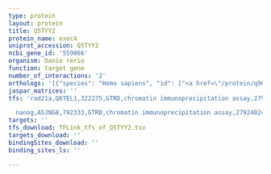 ```yaml
---
type: protein
layout: protein
title: Q5TYY2
protein_name: exoc4
uniprot_accession: Q5TYY2
ncbi_gene_id: '559866'
organism: Danio rerio
function: target gene
number_of_interactions: '2'
orthologs: '[{"species": "Homo sapiens", "id": ["<a href=\"/protein/q96a65\">Q96A65</a>"]}, {"species": "Mus musculus", "id": ["<a href=\"/protein/o35382\">O35382</a>"]}, {"species": "Rattus norvegicus", "id": ["<a href=\"/protein/m0rbf8\">M0RBF8</a>"]}, {"species": "Drosophila melanogaster", "id": ["<a href=\"/protein/q9vnh6\">Q9VNH6</a>"]}, {"species": "Caenorhabditis elegans", "id": ["<a href=\"/protein/q9xws2\">Q9XWS2</a>"]}, {"species": "Saccharomyces cerevisiae", "id": ["<a href=\"/protein/p32855\">P32855</a>"]}]'
jaspar_matrices: ''
tfs: 'rad21a,Q6TEL1,322275,GTRD,chromatin immunoprecipitation assay,27924024%5Buid%5D,No

  nanog,A5JNG8,792333,GTRD,chromatin immunoprecipitation assay,27924024%5Buid%5D,No'
targets: ''
tfs_download: TFLink_tfs_of_Q5TYY2.tsv
targets_download: ''
bindingSites_download: ''
binding_sites_ls: ''

---
```

